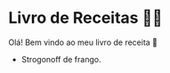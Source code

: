 # Livro de Receitas :cook:


Olá! Bem vindo ao meu livro de receita :wave:

 - Strogonoff de frango.